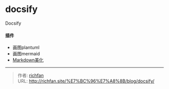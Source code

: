 # docsify


Docsify

<!--more-->


#### 插件
- 画图plantuml  
- 画图mermaid  
- [Markdown美化](https://editor.mdnice.com/)


---

> 作者: [richfan](https://richfan.site/)  
> URL: http://richfan.site/%E7%BC%96%E7%A8%8B/blog/docsify/  

